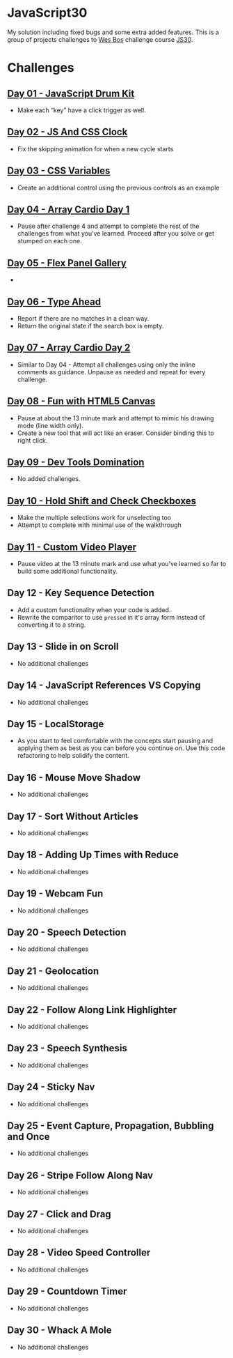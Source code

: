 # JavaScript30
My solution including fixed bugs and some extra added features.
This is a group of projects challenges to [Wes Bos](https://github.com/wesbos) challenge course [JS30](https://javascript30.com/).


# Challenges

## [Day 01 - JavaScript Drum Kit](https://utkarsh1504.github.io/JavaScript30.github.io/Day-01/)
* Make each “key” have a click trigger as well.

## [Day 02 - JS And CSS Clock](https://utkarsh1504.github.io/JavaScript30.github.io/Day-02/)
* Fix the skipping animation for when a new cycle starts

## [Day 03 - CSS Variables](https://utkarsh1504.github.io/JavaScript30.github.io/Day-03/)
* Create an additional control using the previous controls as an example

## [Day 04 - Array Cardio Day 1](https://utkarsh1504.github.io/JavaScript30.github.io/Day-04/)
* Pause after challenge 4 and attempt to complete the rest of the challenges from what you’ve learned. Proceed after you solve or get stumped on each one.

## [Day 05 - Flex Panel Gallery](https://utkarsh1504.github.io/JavaScript30.github.io/Day-05/)
* 

## [Day 06 - Type Ahead](https://utkarsh1504.github.io/JavaScript30.github.io/Day-06/)
* Report if there are no matches in a clean way.
* Return the original state if the search box is empty.

## [Day 07 - Array Cardio Day 2](https://utkarsh1504.github.io/JavaScript30.github.io/Day-07/)
* Similar to Day 04 - Attempt all challenges using only the inline comments as guidance. Unpause as needed and repeat for every challenge.

## [Day 08 - Fun with HTML5 Canvas](https://utkarsh1504.github.io/JavaScript30.github.io/Day-08/)
 
* Pause at about the 13 minute mark and attempt to mimic his drawing mode (line width only).
* Create a new tool that will act like an eraser. Consider binding this to right click.

## [Day 09 - Dev Tools Domination](https://utkarsh1504.github.io/JavaScript30.github.io/Day-09/)
* No added challenges.

## [Day 10 - Hold Shift and Check Checkboxes](https://utkarsh1504.github.io/JavaScript30.github.io/Day-10/)
* Make the multiple selections work for unselecting too
* Attempt to complete with minimal use of the walkthrough

## [Day 11 - Custom Video Player](https://utkarsh1504.github.io/JavaScript30.github.io/Day-11/)
* Pause video at the 13 minute mark and use what you’ve learned so far to build some additional functionality.
   

## Day 12 - Key Sequence Detection
* Add a custom functionality when your code is added.
* Rewrite the comparitor to use `pressed` in it's array form instead of converting it to a string.

## Day 13 - Slide in on Scroll
* No additional challenges

## Day 14 - JavaScript References VS Copying
* No additional challenges


## Day 15 - LocalStorage
* As you start to feel comfortable with the concepts start pausing and applying them as best as you can before you continue on. Use this code refactoring to help solidify the content.

## Day 16 - Mouse Move Shadow
* No additional challenges

## Day 17 - Sort Without Articles
* No additional challenges

## Day 18 - Adding Up Times with Reduce
* No additional challenges

## Day 19 - Webcam Fun
* No additional challenges

## Day 20 - Speech Detection
* No additional challenges

## Day 21 - Geolocation
* No additional challenges

## Day 22 - Follow Along Link Highlighter
* No additional challenges

## Day 23 - Speech Synthesis
* No additional challenges

## Day 24 - Sticky Nav
* No additional challenges

## Day 25 - Event Capture, Propagation, Bubbling and Once
* No additional challenges

## Day 26 - Stripe Follow Along Nav
* No additional challenges

## Day 27 - Click and Drag
* No additional challenges

## Day 28 - Video Speed Controller
* No additional challenges

## Day 29 - Countdown Timer
* No additional challenges

## Day 30 - Whack A Mole
* No additional challenges
